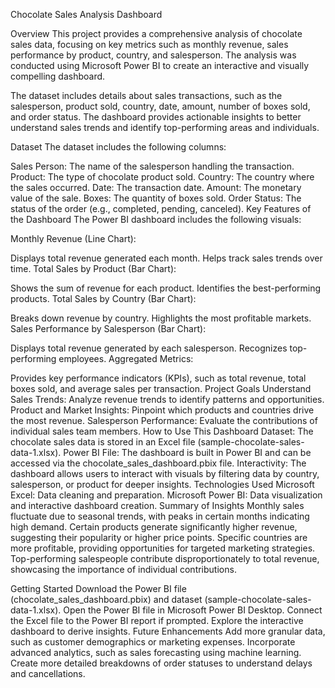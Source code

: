 Chocolate Sales Analysis Dashboard

Overview
This project provides a comprehensive analysis of chocolate sales data, focusing on key metrics such as monthly revenue, sales performance by product, country, and salesperson. 
The analysis was conducted using Microsoft Power BI to create an interactive and visually compelling dashboard.

The dataset includes details about sales transactions, such as the salesperson, product sold, country, date, amount, number of boxes sold, and order status. 
The dashboard provides actionable insights to better understand sales trends and identify top-performing areas and individuals.

Dataset
The dataset includes the following columns:

Sales Person: The name of the salesperson handling the transaction.
Product: The type of chocolate product sold.
Country: The country where the sales occurred.
Date: The transaction date.
Amount: The monetary value of the sale.
Boxes: The quantity of boxes sold.
Order Status: The status of the order (e.g., completed, pending, canceled).
Key Features of the Dashboard
The Power BI dashboard includes the following visuals:

Monthly Revenue (Line Chart):

Displays total revenue generated each month.
Helps track sales trends over time.
Total Sales by Product (Bar Chart):

Shows the sum of revenue for each product.
Identifies the best-performing products.
Total Sales by Country (Bar Chart):

Breaks down revenue by country.
Highlights the most profitable markets.
Sales Performance by Salesperson (Bar Chart):

Displays total revenue generated by each salesperson.
Recognizes top-performing employees.
Aggregated Metrics:

Provides key performance indicators (KPIs), such as total revenue, total boxes sold, and average sales per transaction.
Project Goals
Understand Sales Trends: Analyze revenue trends to identify patterns and opportunities.
Product and Market Insights: Pinpoint which products and countries drive the most revenue.
Salesperson Performance: Evaluate the contributions of individual sales team members.
How to Use This Dashboard
Dataset: The chocolate sales data is stored in an Excel file (sample-chocolate-sales-data-1.xlsx).
Power BI File: The dashboard is built in Power BI and can be accessed via the chocolate_sales_dashboard.pbix file.
Interactivity: The dashboard allows users to interact with visuals by filtering data by country, salesperson, or product for deeper insights.
Technologies Used
Microsoft Excel: Data cleaning and preparation.
Microsoft Power BI: Data visualization and interactive dashboard creation.
Summary of Insights
Monthly sales fluctuate due to seasonal trends, with peaks in certain months indicating high demand.
Certain products generate significantly higher revenue, suggesting their popularity or higher price points.
Specific countries are more profitable, providing opportunities for targeted marketing strategies.
Top-performing salespeople contribute disproportionately to total revenue, showcasing the importance of individual contributions.

Getting Started
Download the Power BI file (chocolate_sales_dashboard.pbix) and dataset (sample-chocolate-sales-data-1.xlsx).
Open the Power BI file in Microsoft Power BI Desktop.
Connect the Excel file to the Power BI report if prompted.
Explore the interactive dashboard to derive insights.
Future Enhancements
Add more granular data, such as customer demographics or marketing expenses.
Incorporate advanced analytics, such as sales forecasting using machine learning.
Create more detailed breakdowns of order statuses to understand delays and cancellations.

